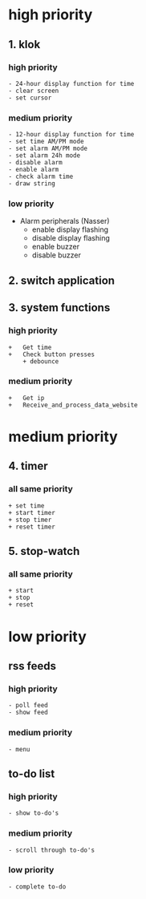 # high priority
## 1. klok
### high priority
	- 24-hour display function for time
	- clear screen
	- set cursor

### medium priority
	- 12-hour display function for time
	- set time AM/PM mode
	- set alarm AM/PM mode
	- set alarm 24h mode
	- disable alarm
	- enable alarm
	- check alarm time
	- draw string

### low priority
- Alarm peripherals (Nasser)
	- enable display flashing
	- disable display flashing
	- enable buzzer
	- disable buzzer

## 2. switch application
## 3. system functions
### high priority
	+	Get time
	+	Check button presses
		+ debounce
### medium priority
	+	Get ip
	+	Receive_and_process_data_website


# medium priority
## 4. timer
### all same priority
	+ set time
	+ start timer
	+ stop timer
	+ reset timer


## 5. stop-watch
### all same priority
	+ start
	+ stop
	+ reset

# low priority
## rss feeds
### high priority
	- poll feed
	- show feed
### medium priority
	- menu

## to-do list
### high priority
	- show to-do's
### medium priority
	- scroll through to-do's
### low priority
	- complete to-do

